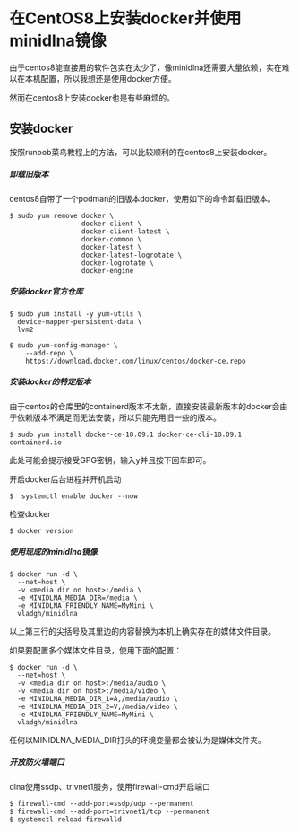 # 在CentOS8上安装docker并使用minidlna镜像

由于centos8能直接用的软件包实在太少了，像minidlna还需要大量依赖，实在难以在本机配置，所以我想还是使用docker方便。

然而在centos8上安装docker也是有些麻烦的。

## 安装docker

按照runoob菜鸟教程上的方法，可以比较顺利的在centos8上安装docker。

##### 卸载旧版本

centos8自带了一个podman的旧版本docker，使用如下的命令卸载旧版本。

```shell
$ sudo yum remove docker \
                  docker-client \
                  docker-client-latest \
                  docker-common \
                  docker-latest \
                  docker-latest-logrotate \
                  docker-logrotate \
                  docker-engine
```

##### 安装docker官方仓库

```shell
$ sudo yum install -y yum-utils \
  device-mapper-persistent-data \
  lvm2
```

```shell
$ sudo yum-config-manager \
    --add-repo \
    https://download.docker.com/linux/centos/docker-ce.repo
```

##### 安装docker的特定版本

由于centos的仓库里的containerd版本不太新，直接安装最新版本的docker会由于依赖版本不满足而无法安装，所以只能先用旧一些的版本。

```shell
$ sudo yum install docker-ce-18.09.1 docker-ce-cli-18.09.1 containerd.io
```

此处可能会提示接受GPG密钥，输入y并且按下回车即可。

开启docker后台进程并开机启动

```shell
$  systemctl enable docker --now
```

检查docker

```shell
$ docker version
```

##### 使用现成的minidlna镜像

```shell
$ docker run -d \
  --net=host \
  -v <media dir on host>:/media \
  -e MINIDLNA_MEDIA_DIR=/media \
  -e MINIDLNA_FRIENDLY_NAME=MyMini \
  vladgh/minidlna
```

以上第三行的尖括号及其里边的内容替换为本机上确实存在的媒体文件目录。

如果要配置多个媒体文件目录，使用下面的配置：

```shell
$ docker run -d \
  --net=host \
  -v <media dir on host>:/media/audio \
  -v <media dir on host>:/media/video \
  -e MINIDLNA_MEDIA_DIR_1=A,/media/audio \
  -e MINIDLNA_MEDIA_DIR_2=V,/media/video \
  -e MINIDLNA_FRIENDLY_NAME=MyMini \
  vladgh/minidlna
```

任何以MINIDLNA_MEDIA_DIR打头的环境变量都会被认为是媒体文件夹。

##### 开放防火墙端口

dlna使用ssdp、trivnet1服务，使用firewall-cmd开启端口

```shell
$ firewall-cmd --add-port=ssdp/udp --permanent
$ firewall-cmd --add-port=trivnet1/tcp --permanent
$ systemctl reload firewalld
```

